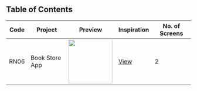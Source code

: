 ## Table of Contents

| Code | Project        | Preview                                                                                                                                                    | Inspiration                                                | No. of Screens |
| ---- | -------------- | ---------------------------------------------------------------------------------------------------------------------------------------------------------- | ---------------------------------------------------------- | -------------- |
| RN06 | Book Store App | <img src="https://cdn.dribbble.com/users/803221/screenshots/14118636/media/230da812c084a283acd15f7425106ae2.png?compress=1&resize=1200x900" width="120" /> | [View](https://dribbble.com/shots/14118636-Book-Store-App) | 2              |
